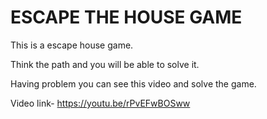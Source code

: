 # ESCAPE THE HOUSE GAME


This is a escape house game.

Think the path and you will be able to solve it.

Having problem you can see this video and solve the game.

Video link- https://youtu.be/rPvEFwBOSww
